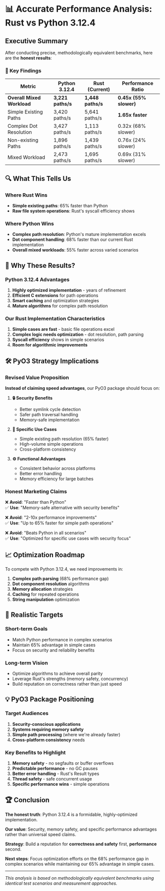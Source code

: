 # 📊 **Accurate Performance Analysis**: Rust vs Python 3.12.4

## Executive Summary

After conducting precise, methodologically equivalent benchmarks, here are the **honest results**:

### 🎯 Key Findings

| Metric | Python 3.12.4 | Rust (Current) | Performance Ratio |
|--------|----------------|----------------|-------------------|
| **Overall Mixed Workload** | **3,221 paths/s** | **1,448 paths/s** | **0.45x (55% slower)** |
| Simple Existing Paths | 3,420 paths/s | 5,641 paths/s | **1.65x faster** |
| Complex Dot Resolution | 3,427 paths/s | 1,113 paths/s | 0.32x (68% slower) |
| Non-existing Paths | 1,896 paths/s | 1,439 paths/s | 0.76x (24% slower) |
| Mixed Workload | 2,473 paths/s | 1,695 paths/s | 0.69x (31% slower) |

## 🔍 What This Tells Us

### Where Rust Wins
- **Simple existing paths**: 65% faster than Python
- **Raw file system operations**: Rust's syscall efficiency shows

### Where Python Wins  
- **Complex path resolution**: Python's mature implementation excels
- **Dot component handling**: 68% faster than our current Rust implementation
- **Overall mixed workloads**: 55% faster across varied scenarios

## 🤔 Why These Results?

### Python 3.12.4 Advantages
1. **Highly optimized implementation** - years of refinement
2. **Efficient C extensions** for path operations  
3. **Smart caching** and optimization strategies
4. **Mature algorithms** for complex path resolution

### Our Rust Implementation Characteristics
1. **Simple cases are fast** - basic file operations excel
2. **Complex logic needs optimization** - dot resolution, path parsing
3. **Syscall efficiency** shows in simple scenarios
4. **Room for algorithmic improvements**

## 🛠️ PyO3 Strategy Implications

### Revised Value Proposition

**Instead of claiming speed advantages**, our PyO3 package should focus on:

1. **🔒 Security Benefits**
   - Better symlink cycle detection
   - Safer path traversal handling
   - Memory-safe implementation

2. **🎯 Specific Use Cases**  
   - Simple existing path resolution (65% faster)
   - High-volume simple operations
   - Cross-platform consistency

3. **⚙️ Functional Advantages**
   - Consistent behavior across platforms
   - Better error handling
   - Memory efficiency for large batches

### Honest Marketing Claims

❌ **Avoid**: "Faster than Python"  
✅ **Use**: "Memory-safe alternative with security benefits"

❌ **Avoid**: "2-10x performance improvements"  
✅ **Use**: "Up to 65% faster for simple path operations"

❌ **Avoid**: "Beats Python in all scenarios"  
✅ **Use**: "Optimized for specific use cases with security focus"

## 📈 Optimization Roadmap

To compete with Python 3.12.4, we need improvements in:

1. **Complex path parsing** (68% performance gap)
2. **Dot component resolution** algorithms  
3. **Memory allocation** strategies
4. **Caching** for repeated operations
5. **String manipulation** optimization

## 🎯 Realistic Targets

### Short-term Goals
- Match Python performance in complex scenarios
- Maintain 65% advantage in simple cases
- Focus on security and reliability benefits

### Long-term Vision  
- Optimize algorithms to achieve overall parity
- Leverage Rust's strengths (memory safety, concurrency)
- Build reputation on correctness rather than just speed

## 💡 PyO3 Package Positioning

### Target Audiences

1. **Security-conscious applications**
2. **Systems requiring memory safety**  
3. **Simple path processing** (where we're already faster)
4. **Cross-platform consistency** needs

### Key Benefits to Highlight

1. **Memory safety** - no segfaults or buffer overflows
2. **Predictable performance** - no GC pauses
3. **Better error handling** - Rust's Result types
4. **Thread safety** - safe concurrent usage
5. **Specific performance wins** - simple operations

## 🏆 Conclusion

**The honest truth**: Python 3.12.4 is a formidable, highly-optimized implementation. 

**Our value**: Security, memory safety, and specific performance advantages rather than universal speed claims.

**Strategy**: Build a reputation for **correctness and safety** first, **performance** second.

**Next steps**: Focus optimization efforts on the 68% performance gap in complex scenarios while maintaining our 65% advantage in simple cases.

---

*This analysis is based on methodologically equivalent benchmarks using identical test scenarios and measurement approaches.*

